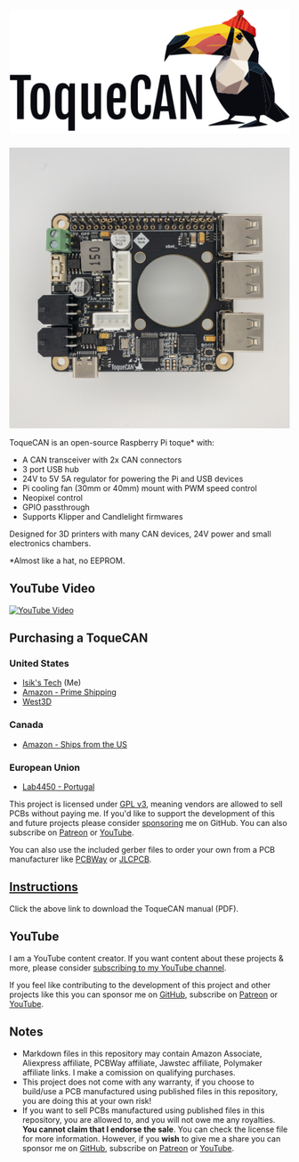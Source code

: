 # <img src="./Images/ToqueCAN_Logo.svg" width="600">

![ToqueCAN PCB](./Images/ToqueCAN_PCB.jpg)

ToqueCAN is an open-source Raspberry Pi toque* with:
- A CAN transceiver with 2x CAN connectors
- 3 port USB hub
- 24V to 5V 5A regulator for powering the Pi and USB devices
- Pi cooling fan (30mm or 40mm) mount with PWM speed control
- Neopixel control
- GPIO passthrough
- Supports Klipper and Candlelight firmwares

Designed for 3D printers with many CAN devices, 24V power and small electronics chambers.

*Almost like a hat, no EEPROM.

## YouTube Video
[![YouTube Video](https://img.youtube.com/vi/QP4bZ6_RnH0/0.jpg)](https://youtu.be/QP4bZ6_RnH0)

## Purchasing a ToqueCAN
### United States
- [Isik's Tech](https://store.isiks.tech/products/toquecan) (Me)
- [Amazon - Prime Shipping](https://www.amazon.com/dp/B0D33F7GBZ?maas=maas_adg_4BCCA12678B30071A84EF6315FF9BF74_afap_abs&ref_=aa_maas&tag=maas)
- [West3D](https://west3d.com/products/toquecan-pi-toque-with-2xcan-and-24v-5v-regulator?_pos=1&_psq=Toque&_ss=e&_v=1.0)
### Canada
- [Amazon - Ships from the US](https://www.amazon.ca/dp/B0D33F7GBZ)
### European Union
- [Lab4450 - Portugal](https://lab4450.com/product/toquecan-pi-by-xbst_/)

This project is licensed under [GPL v3](./LICENSE), meaning vendors are allowed to sell PCBs without paying me. If you'd like to support the development of this and future projects please consider [sponsoring](https://github.com/sponsors/xbst) me on GitHub. You can also subscribe on [Patreon](https://l.isiks.tech/patreon) or [YouTube](https://l.isiks.tech/member).

You can also use the included gerber files to order your own from a PCB manufacturer like [PCBWay](https://www.pcbway.com/setinvite.aspx?inviteid=374841) or [JLCPCB](https://jlcpcb.com/).
<br>

## [Instructions](./Docs/ToqueCAN-Manual.pdf)
Click the above link to download the ToqueCAN manual (PDF).

## YouTube

I am a YouTube content creator. If you want content about these projects & more, please consider [subscribing to my YouTube channel](https://www.youtube.com/channel/UClAWYmCkHjsbaX9Wz1df2mg).
<br>

If you feel like contributing to the development of this project and other projects like this you can sponsor me on [GitHub](https://github.com/sponsors/xbst), subscribe on [Patreon](https://l.isiks.tech/patreon) or [YouTube](https://l.isiks.tech/member).

## Notes
- Markdown files in this repository may contain Amazon Associate, Aliexpress affiliate, PCBWay affiliate, Jawstec affiliate, Polymaker affiliate links. I make a comission on qualifying purchases.
- This project does not come with any warranty, if you choose to build/use a PCB manufactured using published files in this repository, you are doing this at your own risk!
- If you want to sell PCBs manufactured using published files in this repository, you are allowed to, and you will not owe me any royalties. **You cannot claim that I endorse the sale**. You can check the license file for more information. However, if you **wish** to give me a share you can sponsor me on [GitHub](https://github.com/sponsors/xbst), subscribe on [Patreon](https://l.isiks.tech/patreon) or [YouTube](https://l.isiks.tech/member).
